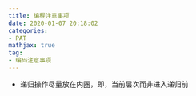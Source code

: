 ```yaml
---
title: 编程注意事项
date: 2020-01-07 20:18:02
categories:
- PAT
mathjax: true
tag:
- 编码注意事项
---
```


- 递归操作尽量放在内圈，即，当前层次而非进入递归前